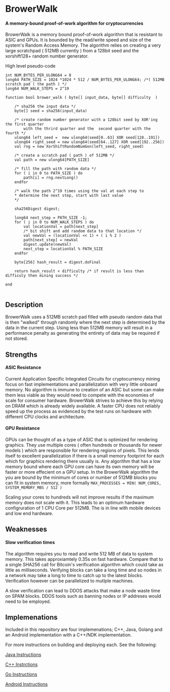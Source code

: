 # BrowerWalk
#### A memory-bound proof-of-work algorithm for cryptocurrencies

BrowerWalk is a memory bound proof-of-work algorithm that is resistant to ASIC and GPUs.  It is bounded by the read/write speed and size of the system's Random Access Memory.  The algorithm relies on creating a very large scratchpad ( 512MB currently ) from a 128bit seed and the xorshift128+ random number generator. 

High level pseudo-code

````
int NUM_BYTES_PER_ULONG64 = 8
long64 PATH_SIZE = 1024 *1024 * 512 / NUM_BYTES_PER_ULONG64; /*( 512MB scratch pad ( the path ) */
long64 NUM_WALK_STEPS = 2^19

function bool brower_walk ( byte[] input_data, byte[] difficulty  )

	/* sha256 the input data */
	byte[] seed = sha256(input_data)
	
	/* create random number generator with a 128bit seed by XOR'ing the first quarter 
	    with the thrird quarter and the  second quarter with the fourth */
	ulong64 left_seed =  new ulong64(seed[0..63] XOR seed[128..191])
	ulong64 right_seed = new ulong64(seed[64..127] XOR seed[192..256])
	val rng = new XorShiftRandomNumGen(left_seed, right_seed)
	
	/* create a scratch pad ( path ) of 512MB */
	val path = new ulong64[PATH_SIZE]
	
	/* fill the path with random data */
	for ( i in 0 to PATH_SIZE ) do
		path[i] = rng.nextLong()
	endfor
	
	/* walk the path 2^19 times using the val at each step to 
	* determine the next step, start with last value
	*/
	
	sha256Digest digest;
	
	long64 next_step = PATH_SIZE -1;
	for ( i in 0 to NUM_WALK_STEPS ) do
		val locationVal = path[next_step]
		/* bit shift and add random data to that location */
		val newVal = (locationVal << 1) + ( i % 2 )
		path[next_step] = newVal
		digest.update(newVal)
		next_step = locationVal % PATH_SIZE
	endfor
		
	byte[256] hash_result = digest.doFinal
	
	return hash_result < difficulty /* if result is less than difficuly then mining success */
	
end
		
````

## Description ##

BrowerWalk uses a 512MB scratch pad filled with pseudo random data that is then "walked" through randomly where the next step is determined by the data in the current step.  Using less than 512MB memory will result in a performance penalty as generating the entirety of data may be required if not stored. 

## Strengths ##


#### ASIC Resistance ####

Current Application Specific Integrated Circuits for cryptocurrency mining focus on fast implementations and parallelization with very little onboard memory.  No algorithm is immune to creation of an ASIC but some can make them less viable as they would need to compete with the economies of scale for consumer hardware.  BrowerWalk strives to achieve this by relying on DRAM which is already widely available.  A faster CPU does not reliably speed up the process as evidenced by the test runs on hardware with different CPU clocks and architecture.

#### GPU Resistance ####

GPUs can be thought of as a type of ASIC that is optimized for rendering graphics.  They use multiple cores ( often hundreds or thousands for newer models ) which are responsible for rendering regions of pixels.  This lends itself to excellent parallelization if there is a small memory footprint for each which for graphics rendering there usually is.  Any algorithm that has a low memory bound where each GPU core can have its own memory will be faster or more effecient on a GPU setup.  In the BrowerWalk algorithm the you are bound by the minimum of cores or number of 512MB blocks you can fit in system memory, more formally `MAX_PROCESSES = MIN( NUM_CORES, SYSTEM_MEMORY_MBS / 512 )`

Scaling your cores to hundreds will not improve results if the maximum memory does not scale with it.  This leads to an optimum hardware configruration of 1 CPU Core per 512MB.  The is in line with mobile devices and low end hardware.


## Weaknesses ##

#### Slow verification times

The algorithm requires you to read and write 512 MB of data to system memory.  This takes approxiamtely 0.35s on fast hardware.  Compare that to a single SHA256 call for Bitcoin's verification algorithm which could take as little as milliseconds.  Verifying blocks can take a long time and so nodes in a network may take a long to time to catch up to the latest blocks.  Verification however can be parallelized to mutlple machines.  

A slow verification can lead to DDOS attacks that make a node waste time on SPAM blocks.  DDOS tools such as banning nodes or IP addreses would need to be employed.

## Implemenations 

Included in this repository are four implemenations; C++, Java, Golang and an Android implementation with a C++/NDK implementation.  

For more instructions on building and deploying each.  See the following:

[Java Instructions](./JAVA_INSTRUCTIONS.md) 

[C++ Instrctions](./CPP_INSTRUCTIONS.md)

[Go Instructions](./GO_INTRUCTIONS.md)

[Android Instructions](./ANDROID_INSTRUCTIONS.md)




